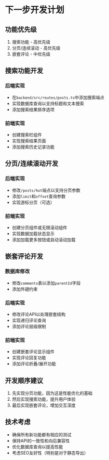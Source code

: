 # 下一步开发计划

## 功能优先级

1. 搜索功能 - 高优先级
2. 分页/连续滚动 - 高优先级
3. 嵌套评论 - 中优先级

## 搜索功能开发

### 后端实现
- 在`backend/src/routes/posts.ts`中添加搜索端点
- 实现数据库查询以支持标题和文本搜索
- 添加搜索结果排序选项

### 前端实现
- 创建搜索栏组件
- 实现搜索结果页面
- 添加搜索历史记录功能

## 分页/连续滚动开发

### 后端实现
- 修改`/posts/hot`端点以支持分页参数
- 添加`limit`和`offset`查询参数
- 实现游标分页（可选）

### 前端实现
- 创建分页组件或无限滚动组件
- 实现数据加载状态显示
- 添加加载更多按钮或自动滚动加载

## 嵌套评论开发

### 数据库修改
- 修改`comments`表以添加`parentId`字段
- 添加外键约束

### 后端实现
- 修改评论API以处理嵌套结构
- 实现递归评论查询
- 添加评论层级限制

### 前端实现
- 创建嵌套评论显示组件
- 实现评论回复功能
- 添加评论折叠/展开功能

## 开发顺序建议

1. 先实现分页功能，因为这是性能优化的基础
2. 然后实现搜索功能，提升用户体验
3. 最后实现嵌套评论，增加交互深度

## 技术考虑

- 确保所有新功能都有相应的测试
- 保持API的一致性和向后兼容性
- 优化数据库查询以提高性能
- 考虑SEO友好性（特别是对于静态导出）